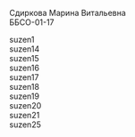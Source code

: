 Сдиркова Марина Витальевна \
ББСО-01-17 

suzen1 \
suzen14 \
suzen15 \
suzen16 \
suzen17 \
suzen18 \
suzen19 \
suzen20 \
suzen21 \
suzen25 
